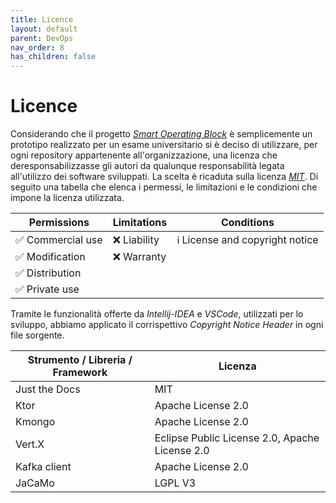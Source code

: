 ```yaml
---
title: Licence
layout: default
parent: DevOps
nav_order: 8
has_children: false
---
```


# Licence

Considerando che il progetto [*Smart Operating Block*](https://github.com/SmartOperatingBlock) è semplicemente un prototipo realizzato per un esame universitario si è deciso di utilizzare, per ogni repository appartenente all'organizzazione, una licenza che deresponsabilizzasse gli autori da qualunque responsabilità legata all'utilizzo dei software sviluppati. La scelta è ricaduta sulla licenza [*MIT*](https://opensource.org/license/mit/).
Di seguito una tabella che elenca i permessi, le limitazioni e le condizioni che impone la licenza utilizzata. 

| Permissions      | Limitations | Conditions                     |
| ---------------- | ----------- | ------------------------------ |
| ✅ Commercial use | ❌ Liability | ℹ License and copyright notice |
| ✅ Modification   | ❌ Warranty  |                                |
| ✅ Distribution   |             |                                |
| ✅ Private use    |             |                                |

Tramite le funzionalità offerte da *Intellij-IDEA* e *VSCode*, utilizzati per lo sviluppo, abbiamo applicato il corrispettivo *Copyright Notice Header* in ogni file sorgente. 

| Strumento / Libreria / Framework | Licenza                                        |
| -------------------------------- | ---------------------------------------------- |
| Just the Docs                    | MIT                                            |
| Ktor                             | Apache License 2.0                             |
| Kmongo                           | Apache License 2.0                             |
| Vert.X                           | Eclipse Public License 2.0, Apache License 2.0 |
| Kafka client                     | Apache License 2.0                             |
| JaCaMo                           | LGPL V3                                        |


